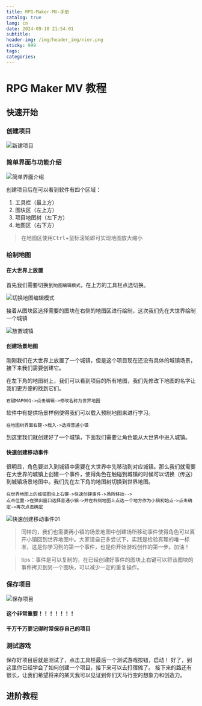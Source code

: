 ```yaml
---
title: RPG-Maker-MV-手册
catalog: true
lang: cn
date: 2024-09-10 21:54:01
subtitle:
header-img: /img/header_img/nier.png
sticky: 999
tags:
categories:
---
```


# RPG Maker MV 教程

## 快速开始

### 创建项目

![新建项目](新建项目.png)

### 简单界面与功能介绍

![简单界面介绍](简单界面介绍.png)

创建项目后在可以看到软件有四个区域：  
1. 工具栏（最上方）
2. 图块区（左上方）
3. 项目地图树（左下方）
4. 地图区（右下方）

> 在地图区使用<kbd>Ctrl</kbd>+<kbd>鼠标滚轮</kbd>即可实现地图放大缩小

### 绘制地图

#### 在大世界上放置

首先我们需要切换到`地图编辑模式`，在上方的工具栏点选切换。

![切换地图编辑模式](切换地图编辑模式.png)

接着从图块区选择需要的图块在右侧的地图区进行绘制，这次我们先在大世界绘制一个城镇

![放置城镇](放置图块01.png)

#### 创建场景地图

刚刚我们在大世界上放置了一个城镇，但是这个项目现在还没有具体的城镇场景，接下来我们需要创建它。

在左下角的地图树上，我们可以看到项目的所有地图，我们先修改下地图的名字让我们更方便的找到它们。

```
右键MAP001->点击编辑->修改名称为世界地图
```

软件中有提供场景样例使得我们可以载入预制地图来进行学习。

```
在地图树界面右键->载入->选择普通小镇
```

到这里我们就创建好了一个城镇，下面我们需要让角色能从大世界中进入城镇。

#### 快速创建移动事件

很明显，角色要进入到城镇中需要在大世界中先移动到对应城镇。那么我们就需要在大世界的城镇上创建一个事件，使得角色在触碰到城镇的时候可以切换（传送）到城镇场景地图中。我们先在左下角的地图树切换到世界地图。

```
在世界地图上的城镇图块上右键->快速创建事件->场所移动-->
点击位置->在弹出窗口选择普通小镇->并在右侧地图上点选一个地方作为小镇初始点->点击确定->再次点击确定
```

![快速创建移动事件01](场所移动01.png)

> 同样的，我们也需要再小镇的场景地图中创建场所移动事件使得角色可以离开小镇回到世界地图中。大家请自己多尝试下，实践是检验真理的唯一标准，这是你学习到的第一个事件，也是你开始游戏创作的第一步。加油！

> tips：事件是可以复制的，在已经创建好事件的图块上右键可以将该图块的事件拷贝到另一个图块，可以减少一定的重复操作。

### 保存项目

![保存项目](保存项目.png)

#### 这个非常重要！！！！！！！
#### 千万千万要记得时常保存自己的项目

### 测试游戏

保存好项目后就是测试了，点击工具栏最后一个测试游戏按钮，启动！
好了，到这里你已经学会了如何创建一个项目，接下来可以去打宿傩了。
接下来的路还有很长，让我们希望将来的某天我可以见证到你们天马行空的想象力和创造力。

## 进阶教程